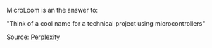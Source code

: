 MicroLoom is an the answer to:

"Think of a cool name for a technical project using microcontrollers"

Source: [Perplexity](https://www.perplexity.ai/search/Think-of-a-5wY6PMeAT2qSYg2O.4NmUg)